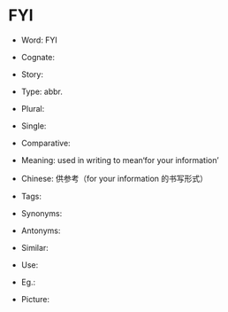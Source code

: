 # FYI

- Word: FYI
- Cognate: 
- Story: 

- Type: abbr.
- Plural: 
- Single: 
- Comparative: 
- Meaning: used in writing to mean‘for your information’
- Chinese: 供参考（for your information 的书写形式）
- Tags: 
- Synonyms: 
- Antonyms: 
- Similar: 
- Use: 
- Eg.: 
- Picture: 

